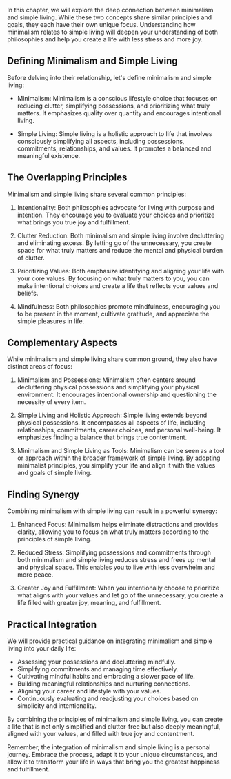 
In this chapter, we will explore the deep connection between minimalism and simple living. While these two concepts share similar principles and goals, they each have their own unique focus. Understanding how minimalism relates to simple living will deepen your understanding of both philosophies and help you create a life with less stress and more joy.

**Defining Minimalism and Simple Living**
-----------------------------------------

Before delving into their relationship, let's define minimalism and simple living:

* Minimalism: Minimalism is a conscious lifestyle choice that focuses on reducing clutter, simplifying possessions, and prioritizing what truly matters. It emphasizes quality over quantity and encourages intentional living.

* Simple Living: Simple living is a holistic approach to life that involves consciously simplifying all aspects, including possessions, commitments, relationships, and values. It promotes a balanced and meaningful existence.

**The Overlapping Principles**
------------------------------

Minimalism and simple living share several common principles:

1. Intentionality: Both philosophies advocate for living with purpose and intention. They encourage you to evaluate your choices and prioritize what brings you true joy and fulfillment.

2. Clutter Reduction: Both minimalism and simple living involve decluttering and eliminating excess. By letting go of the unnecessary, you create space for what truly matters and reduce the mental and physical burden of clutter.

3. Prioritizing Values: Both emphasize identifying and aligning your life with your core values. By focusing on what truly matters to you, you can make intentional choices and create a life that reflects your values and beliefs.

4. Mindfulness: Both philosophies promote mindfulness, encouraging you to be present in the moment, cultivate gratitude, and appreciate the simple pleasures in life.

**Complementary Aspects**
-------------------------

While minimalism and simple living share common ground, they also have distinct areas of focus:

1. Minimalism and Possessions: Minimalism often centers around decluttering physical possessions and simplifying your physical environment. It encourages intentional ownership and questioning the necessity of every item.

2. Simple Living and Holistic Approach: Simple living extends beyond physical possessions. It encompasses all aspects of life, including relationships, commitments, career choices, and personal well-being. It emphasizes finding a balance that brings true contentment.

3. Minimalism and Simple Living as Tools: Minimalism can be seen as a tool or approach within the broader framework of simple living. By adopting minimalist principles, you simplify your life and align it with the values and goals of simple living.

**Finding Synergy**
-------------------

Combining minimalism with simple living can result in a powerful synergy:

1. Enhanced Focus: Minimalism helps eliminate distractions and provides clarity, allowing you to focus on what truly matters according to the principles of simple living.

2. Reduced Stress: Simplifying possessions and commitments through both minimalism and simple living reduces stress and frees up mental and physical space. This enables you to live with less overwhelm and more peace.

3. Greater Joy and Fulfillment: When you intentionally choose to prioritize what aligns with your values and let go of the unnecessary, you create a life filled with greater joy, meaning, and fulfillment.

**Practical Integration**
-------------------------

We will provide practical guidance on integrating minimalism and simple living into your daily life:

* Assessing your possessions and decluttering mindfully.
* Simplifying commitments and managing time effectively.
* Cultivating mindful habits and embracing a slower pace of life.
* Building meaningful relationships and nurturing connections.
* Aligning your career and lifestyle with your values.
* Continuously evaluating and readjusting your choices based on simplicity and intentionality.

By combining the principles of minimalism and simple living, you can create a life that is not only simplified and clutter-free but also deeply meaningful, aligned with your values, and filled with true joy and contentment.

Remember, the integration of minimalism and simple living is a personal journey. Embrace the process, adapt it to your unique circumstances, and allow it to transform your life in ways that bring you the greatest happiness and fulfillment.
